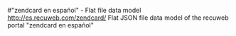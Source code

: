 #"zendcard en español" - Flat file data model
http://es.recuweb.com/zendcard/
Flat JSON file data model of the recuweb portal "zendcard en español"
